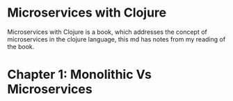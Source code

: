 # Microservices with Clojure

Microservices with Clojure is a book, which addresses the concept of microservices in the clojure language, this md has notes from my reading of the book.



# Chapter 1: Monolithic Vs Microservices